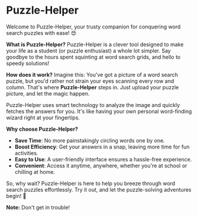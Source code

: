 # Puzzle-Helper

Welcome to Puzzle-Helper, your trusty companion for conquering word search puzzles with ease! 😍

**What is Puzzle-Helper?**
Puzzle-Helper is a clever tool designed to make your life as a student (or puzzle enthusiast) a whole lot simpler. Say goodbye to the hours spent squinting at word search grids, and hello to speedy solutions!

**How does it work?**
Imagine this: You've got a picture of a word search puzzle, but you'd rather not strain your eyes scanning every row and column. That's where **Puzzle-Helper** steps in. Just upload your puzzle picture, and let the magic happen.

Puzzle-Helper uses smart technology to analyze the image and quickly fetches the answers for you. It's like having your own personal word-finding wizard right at your fingertips.

**Why choose Puzzle-Helper?**
- **Save Time**: No more painstakingly circling words one by one.
- **Boost Efficiency**: Get your answers in a snap, leaving more time for fun activities.
- **Easy to Use**: A user-friendly interface ensures a hassle-free experience.
- **Convenient**: Access it anytime, anywhere, whether you're at school or chilling at home.

So, why wait? Puzzle-Helper is here to help you breeze through word search puzzles effortlessly. Try it out, and let the puzzle-solving adventures begin! 🚀

**Note:** Don't get in trouble!
